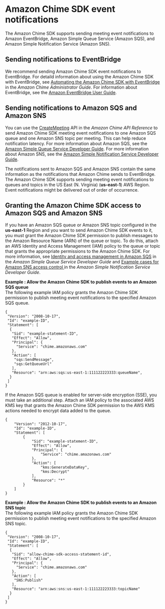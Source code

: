 # Amazon Chime SDK event notifications<a name="mtgs-sdk-notifications"></a>

The Amazon Chime SDK supports sending meeting event notifications to Amazon EventBridge, Amazon Simple Queue Service \(Amazon SQS\), and Amazon Simple Notification Service \(Amazon SNS\)\.

## Sending notifications to EventBridge<a name="chime-sdk-eventbridge-notifications"></a>

We recommend sending Amazon Chime SDK event notifications to EventBridge\. For detaild information about using the Amazon Chime SDK with EventBridge, see [Automating the Amazon Chime SDK with EventBridge](https://docs.aws.amazon.com/chime/latest/ag/automating-chime-with-cloudwatch-events.html#events-sdk) in the *Amazon Chime Administrator Guide*\. For information about EventBridge, see the [Amazon EventBridge User Guide](https://docs.aws.amazon.com/eventbridge/latest/userguide/)\.

## Sending notifications to Amazon SQS and Amazon SNS<a name="chime-sdk-sqs-sns-notifications"></a>

You can use the [CreateMeeting](https://docs.aws.amazon.com/chime/latest/APIReference/API_CreateMeeting.html) API in the *Amazon Chime API Reference* to send Amazon Chime SDK meeting event notifications to one Amazon SQS queue and one Amazon SNS topic per meeting\. This can help reduce notification latency\. For more information about Amazon SQS, see the [Amazon Simple Queue Service Developer Guide](https://docs.aws.amazon.com/AWSSimpleQueueService/latest/SQSDeveloperGuide/)\. For more information about Amazon SNS, see the [Amazon Simple Notification Service Developer Guide](https://docs.aws.amazon.com/sns/latest/dg/)\.

The notifications sent to Amazon SQS and Amazon SNS contain the same information as the notifications that Amazon Chime sends to EventBridge\. The Amazon Chime SDK supports sending meeting event notifications to queues and topics in the US East \(N\. Virginia\) \(**us\-east\-1**\) AWS Region\. Event notifications might be delivered out of order of occurrence\.

## Granting the Amazon Chime SDK access to Amazon SQS and Amazon SNS<a name="chime-sdk-sqs-sns-permissions"></a>

If you have an Amazon SQS queue or Amazon SNS topic configured in the **us\-east\-1** Region and you want to send Amazon Chime SDK events to it, you must grant the Amazon Chime SDK permission to publish messages to the Amazon Resource Name \(ARN\) of the queue or topic\. To do this, attach an AWS Identity and Access Management \(IAM\) policy to the queue or topic that grants the appropriate permissions to the Amazon Chime SDK\. For more information, see [Identity and access management in Amazon SQS](https://docs.aws.amazon.com/AWSSimpleQueueService/latest/SQSDeveloperGuide/sqs-authentication-and-access-control.html) in the *Amazon Simple Queue Service Developer Guide* and [Example cases for Amazon SNS access control ](https://docs.aws.amazon.com/sns/latest/dg/sns-access-policy-use-cases.html) in the *Amazon Simple Notification Service Developer Guide*\.

**Example : Allow the Amazon Chime SDK to publish events to an Amazon SQS queue**  
The following example IAM policy grants the Amazon Chime SDK permission to publish meeting event notifications to the specified Amazon SQS queue\.  

```
{
 "Version": "2008-10-17",
 "Id": "example-ID",
 "Statement": [
  {
   "Sid": "example-statement-ID",
   "Effect": "Allow",
   "Principal": {
     "Service": "chime.amazonaws.com"  
   },
   "Action": [
    "sqs:SendMessage",
    "sqs:GetQueueUrl"
   ],
   "Resource": "arn:aws:sqs:us-east-1:111122223333:queueName",
  }
 ]
}
```
If the Amazon SQS queue is enabled for server\-side encryption \(SSE\), you must take an additional step\. Attach an IAM policy to the associated AWS KMS key that grants the Amazon Chime SDK permission to the AWS KMS actions needed to encrypt data added to the queue\.  

```
{
    "Version": "2012-10-17",
    "Id": "example-ID",
    "Statement": [
        {
            "Sid": "example-statement-ID",
            "Effect": "Allow",
            "Principal": {
                "Service": "chime.amazonaws.com"
            },
            "Action": [
                "kms:GenerateDataKey",
                "kms:Decrypt"
            ],
            "Resource": "*"
        }
    ]
}
```

**Example : Allow the Amazon Chime SDK to publish events to an Amazon SNS topic**  
The following example IAM policy grants the Amazon Chime SDK permission to publish meeting event notifications to the specified Amazon SNS topic\.  

```
{
 "Version": "2008-10-17",
 "Id": "example-ID",
 "Statement": [
  {
   "Sid": "allow-chime-sdk-access-statement-id",
   "Effect": "Allow",
   "Principal": {
     "Service": "chime.amazonaws.com"  
   },
   "Action": [
    "SNS:Publish"
   ],
   "Resource": "arn:aws:sns:us-east-1:111122223333:topicName"
  }
 ]
}
```
